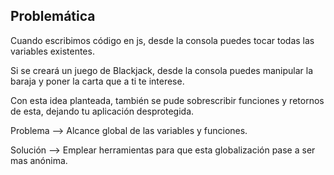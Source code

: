 
## Problemática

Cuando escribimos código en js, desde la consola puedes tocar todas las variables existentes. 

Si se creará un juego de Blackjack, desde la consola puedes manipular la baraja y poner la carta que a ti te interese.

Con esta idea planteada, también se pude sobrescribir funciones y retornos de esta, dejando tu aplicación desprotegida.

Problema --> Alcance global de las variables y funciones.

Solución --> Emplear herramientas para que esta globalización pase a ser mas anónima.

